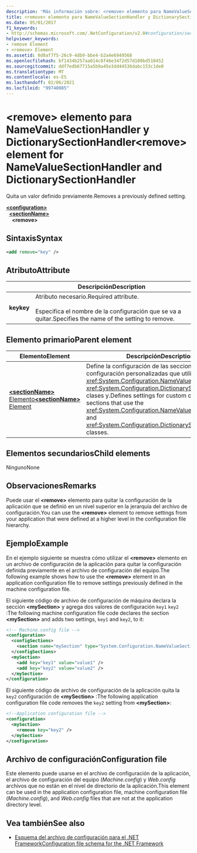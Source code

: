```yaml
---
description: 'Más información sobre: <remove> elemento para NameValueSectionHandler y DictionarySectionHandler'
title: <remove> elemento para NameValueSectionHandler y DictionarySectionHandler
ms.date: 05/01/2017
f1_keywords:
- http://schemas.microsoft.com/.NetConfiguration/v2.0#configuration/sectionName/remove
helpviewer_keywords:
- remove Element
- <remove> Element
ms.assetid: 8d8af7f5-26c9-4db9-bbe4-b2a4e6949568
ms.openlocfilehash: bf1434b257aa014c8f46e34f2d57d109bd510452
ms.sourcegitcommit: ddf7edb67715a5b9a45e3dd44536dabc153c1de0
ms.translationtype: MT
ms.contentlocale: es-ES
ms.lasthandoff: 02/06/2021
ms.locfileid: "99740085"
---
```

# <a name="remove-element-for-namevaluesectionhandler-and-dictionarysectionhandler"></a><span data-ttu-id="83a1b-103">\<remove> elemento para NameValueSectionHandler y DictionarySectionHandler</span><span class="sxs-lookup"><span data-stu-id="83a1b-103">\<remove> element for NameValueSectionHandler and DictionarySectionHandler</span></span>

<span data-ttu-id="83a1b-104">Quita un valor definido previamente.</span><span class="sxs-lookup"><span data-stu-id="83a1b-104">Removes a previously defined setting.</span></span>

[**\<configuration>**](configuration-element.md)\
&nbsp;&nbsp;[**\<sectionName>**](custom-element-2.md)\
&nbsp;&nbsp;&nbsp;&nbsp;**\<remove>**

## <a name="syntax"></a><span data-ttu-id="83a1b-105">Sintaxis</span><span class="sxs-lookup"><span data-stu-id="83a1b-105">Syntax</span></span>

```xml
<add remove="key" />
```

## <a name="attribute"></a><span data-ttu-id="83a1b-106">Atributo</span><span class="sxs-lookup"><span data-stu-id="83a1b-106">Attribute</span></span>

|           | <span data-ttu-id="83a1b-107">Descripción</span><span class="sxs-lookup"><span data-stu-id="83a1b-107">Description</span></span> |
| --------- | ----------- |
| <span data-ttu-id="83a1b-108">**key**</span><span class="sxs-lookup"><span data-stu-id="83a1b-108">**key**</span></span>   | <span data-ttu-id="83a1b-109">Atributo necesario.</span><span class="sxs-lookup"><span data-stu-id="83a1b-109">Required attribute.</span></span><br><br><span data-ttu-id="83a1b-110">Especifica el nombre de la configuración que se va a quitar.</span><span class="sxs-lookup"><span data-stu-id="83a1b-110">Specifies the name of the setting to remove.</span></span> |

## <a name="parent-element"></a><span data-ttu-id="83a1b-111">Elemento primario</span><span class="sxs-lookup"><span data-stu-id="83a1b-111">Parent element</span></span>

| <span data-ttu-id="83a1b-112">Elemento</span><span class="sxs-lookup"><span data-stu-id="83a1b-112">Element</span></span> | <span data-ttu-id="83a1b-113">Descripción</span><span class="sxs-lookup"><span data-stu-id="83a1b-113">Description</span></span> |
| ------- | ------------|
| [<span data-ttu-id="83a1b-114">**\<sectionName>** Elemento</span><span class="sxs-lookup"><span data-stu-id="83a1b-114">**\<sectionName>** Element</span></span>](custom-element-2.md) | <span data-ttu-id="83a1b-115">Define la configuración de las secciones de configuración personalizadas que utilizan las <xref:System.Configuration.NameValueSectionHandler> <xref:System.Configuration.DictionarySectionHandler> clases y.</span><span class="sxs-lookup"><span data-stu-id="83a1b-115">Defines settings for custom configuration sections that use the <xref:System.Configuration.NameValueSectionHandler> and <xref:System.Configuration.DictionarySectionHandler> classes.</span></span> |

## <a name="child-elements"></a><span data-ttu-id="83a1b-116">Elementos secundarios</span><span class="sxs-lookup"><span data-stu-id="83a1b-116">Child elements</span></span>

<span data-ttu-id="83a1b-117">Ninguno</span><span class="sxs-lookup"><span data-stu-id="83a1b-117">None</span></span>

## <a name="remarks"></a><span data-ttu-id="83a1b-118">Observaciones</span><span class="sxs-lookup"><span data-stu-id="83a1b-118">Remarks</span></span>

<span data-ttu-id="83a1b-119">Puede usar el **\<remove>** elemento para quitar la configuración de la aplicación que se definió en un nivel superior en la jerarquía del archivo de configuración.</span><span class="sxs-lookup"><span data-stu-id="83a1b-119">You can use the **\<remove>** element to remove settings from your application that were defined at a higher level in the configuration file hierarchy.</span></span>

## <a name="example"></a><span data-ttu-id="83a1b-120">Ejemplo</span><span class="sxs-lookup"><span data-stu-id="83a1b-120">Example</span></span>

<span data-ttu-id="83a1b-121">En el ejemplo siguiente se muestra cómo utilizar el **\<remove>** elemento en un archivo de configuración de la aplicación para quitar la configuración definida previamente en el archivo de configuración del equipo.</span><span class="sxs-lookup"><span data-stu-id="83a1b-121">The following example shows how to use the **\<remove>** element in an application configuration file to remove settings previously defined in the machine configuration file.</span></span>

<span data-ttu-id="83a1b-122">El siguiente código de archivo de configuración de máquina declara la sección **\<mySection>** y agrega dos valores de configuración `key1` `key2` :</span><span class="sxs-lookup"><span data-stu-id="83a1b-122">The following machine configuration file code declares the section **\<mySection>** and adds two settings, `key1` and `key2`, to it:</span></span>

```xml
<!-- Machine.config file -->
<configuration>
  <configSections>
    <section name="mySection" type="System.Configuration.NameValueSectionHandler,System" />
  </configSections>
  <mySection>
    <add key="key1" value="value1" />
    <add key="key2" value="value2" />
  </mySection>
</configuration>
```

<span data-ttu-id="83a1b-123">El siguiente código de archivo de configuración de la aplicación quita la `key2` configuración de **\<mySection>** :</span><span class="sxs-lookup"><span data-stu-id="83a1b-123">The following application configuration file code removes the `key2` setting from **\<mySection>**:</span></span>

```xml
<!--Application configuration file -->
<configuration>
  <mySection>
    <remove key="key2" />
  </mySection>
</configuration>
```

## <a name="configuration-file"></a><span data-ttu-id="83a1b-124">Archivo de configuración</span><span class="sxs-lookup"><span data-stu-id="83a1b-124">Configuration file</span></span>

<span data-ttu-id="83a1b-125">Este elemento puede usarse en el archivo de configuración de la aplicación, el archivo de configuración del equipo (*Machine.config*) y *Web.config* archivos que no están en el nivel de directorio de la aplicación.</span><span class="sxs-lookup"><span data-stu-id="83a1b-125">This element can be used in the application configuration file, machine configuration file (*Machine.config*), and *Web.config* files that are not at the application directory level.</span></span>

## <a name="see-also"></a><span data-ttu-id="83a1b-126">Vea también</span><span class="sxs-lookup"><span data-stu-id="83a1b-126">See also</span></span>

- [<span data-ttu-id="83a1b-127">Esquema del archivo de configuración para el .NET Framework</span><span class="sxs-lookup"><span data-stu-id="83a1b-127">Configuration file schema for the .NET Framework</span></span>](index.md)
